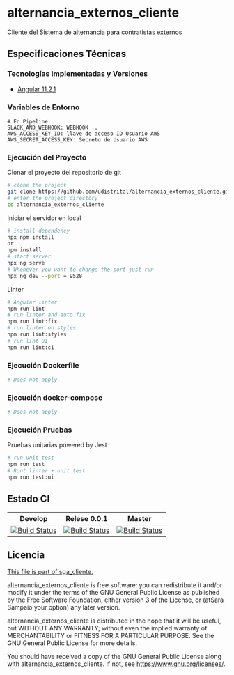 # alternancia_externos_cliente

Cliente del Sistema de alternancia para contratistas externos

## Especificaciones Técnicas

### Tecnologías Implementadas y Versiones

- [Angular 11.2.1](https://angular.io/)

### Variables de Entorno

```shell
# En Pipeline
SLACK_AND_WEBHOOK: WEBHOOK ..
AWS_ACCESS_KEY_ID: llave de acceso ID Usuario AWS
AWS_SECRET_ACCESS_KEY: Secreto de Usuario AWS
```

### Ejecución del Proyecto

Clonar el proyecto del repositorio de git

```bash
# clone the project
git clone https://github.com/udistrital/alternancia_externos_cliente.git
# enter the project directory
cd alternancia_externos_cliente
```

Iniciar el servidor en local

```bash
# install dependency
npx npm install
or
npm install
# start server
npx ng serve
# Whenever you want to change the port just run
npx ng dev --port = 9528
```

Linter

```bash
# Angular linter
npm run lint
# run linter and auto fix
npm run lint:fix
# run linter on styles
npm run lint:styles
# run lint UI
npm run lint:ci
```

### Ejecución Dockerfile

```bash
# Does not apply
```

### Ejecución docker-compose

```bash
# Does not apply
```

### Ejecución Pruebas

Pruebas unitarias powered by Jest

```bash
# run unit test
npm run test
# Runt linter + unit test
npm run test:ui
```

## Estado CI

| Develop                                                                                                                                                                                                                              | Relese 0.0.1                                                                                                                                                                                                                               | Master                                                                                                                                                                                                                              |
| ------------------------------------------------------------------------------------------------------------------------------------------------------------------------------------------------------------------------------------ | ------------------------------------------------------------------------------------------------------------------------------------------------------------------------------------------------------------------------------------------ | ----------------------------------------------------------------------------------------------------------------------------------------------------------------------------------------------------------------------------------- |
| [![Build Status](https://hubci.portaloas.udistrital.edu.co/api/badges/udistrital/alternancia_externos_cliente/status.svg?ref=refs/heads/develop)](https://hubci.portaloas.udistrital.edu.co/udistrital/alternancia_externos_cliente) | [![Build Status](https://hubci.portaloas.udistrital.edu.co/api/badges/udistrital/alternancia_externos_cliente/status.svg?ref=refs/heads/release/0.0.1)](https://hubci.portaloas.udistrital.edu.co/udistrital/alternancia_externos_cliente) | [![Build Status](https://hubci.portaloas.udistrital.edu.co/api/badges/udistrital/alternancia_externos_cliente/status.svg?ref=refs/heads/master)](https://hubci.portaloas.udistrital.edu.co/udistrital/alternancia_externos_cliente) |

## Licencia

[This file is part of sga_cliente.](LICENSE)

alternancia_externos_cliente is free software: you can redistribute it and/or modify it under the terms of the GNU General Public License as published by the Free Software Foundation, either version 3 of the License, or (atSara Sampaio your option) any later version.

alternancia_externos_cliente is distributed in the hope that it will be useful, but WITHOUT ANY WARRANTY; without even the implied warranty of MERCHANTABILITY or FITNESS FOR A PARTICULAR PURPOSE. See the GNU General Public License for more details.

You should have received a copy of the GNU General Public License along with alternancia_externos_cliente. If not, see https://www.gnu.org/licenses/.
